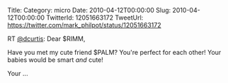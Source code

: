 Title: 
Category: micro
Date: 2010-04-12T00:00:00
Slug: 2010-04-12T00:00:00
TwitterId: 12051663172
TweetUrl: https://twitter.com/mark_philpot/status/12051663172

RT [@dcurtis](https://twitter.com/dcurtis): Dear $RIMM,

Have you met my cute friend $PALM? You're perfect for each other! Your babies would be smart *and* cute!

Your ...